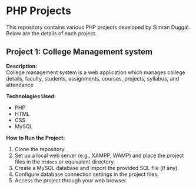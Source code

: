 # PHP Projects

This repository contains various PHP projects developed by Simran Duggal. Below are the details of each project.

## Project 1: College Management system

**Description:**  
College management system  is a web application which manages college details, faculty, students, assignments, courses, projects, syllabus, and attendance

**Technologies Used:**  
- PHP
- HTML
- CSS
- MySQL


**How to Run the Project:**
1. Clone the repository.
2. Set up a local web server (e.g., XAMPP, WAMP) and place the project files in the `htdocs` or equivalent directory.
3. Create a MySQL database and import the provided SQL file (if any).
4. Configure database connection settings in the project files.
5. Access the project through your web browser.

